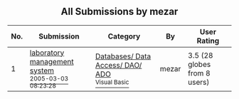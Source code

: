 ﻿<div align="center">

## All Submissions by mezar

</div>

No.  | Submission | Category | By   | User Rating
---- | ---------- | -------- | ---- | -----------
1 | [laboratory management system<br /><sup>2005-03-03 08:23:28</sup>](https://github.com/Planet-Source-Code/mezar-laboratory-management-system__1-59488) | [Databases/ Data Access/ DAO/ ADO<br /><sup>Visual Basic</sup>](../ByCategory/databases-data-access-dao-ado__1-6.md) | mezar | 3.5 (28 globes from 8 users)
